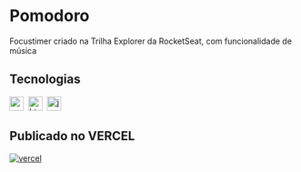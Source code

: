 # Pomodoro

Focustimer criado na Trilha Explorer da RocketSeat, com funcionalidade de música

## Tecnologias 
<img src="https://img.shields.io/badge/Css3-05122A?style=flat&logo=css3" alt="css3 Badge" height="25">&nbsp;
<img src="https://img.shields.io/badge/Html5-05122A?style=flat&logo=html5" alt="html5 Badge" height="25">&nbsp;
<img src="https://img.shields.io/badge/Javascript-05122A?style=flat&logo=javascript" alt="javascript Badge" height="25">&nbsp;

## Publicado no VERCEL
<a href="https://pomodoro-5lc1.vercel.app/"><img align="center" alt="vercel" src="https://img.shields.io/badge/Vercel-000000?style=for-the-badge&logo=vercel&logoColor=white"/>
  
  
